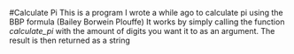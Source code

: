 #Calculate Pi
This is a program I wrote a while ago to calculate pi using the BBP formula (Bailey Borwein Plouffe)
It works by simply calling the function *calculate_pi* with the amount of digits you want it to as an argument. The result is then returned as a string
